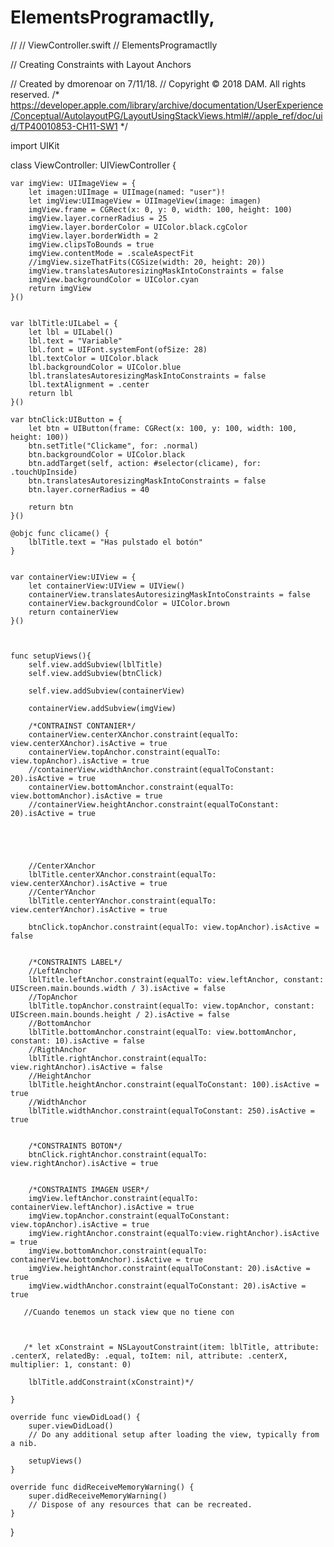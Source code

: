 # ElementsProgramactlly,

//
//  ViewController.swift
//  ElementsProgramactlly

//  Creating Constraints with Layout Anchors

//  Created by dmorenoar on 7/11/18.
//  Copyright © 2018 DAM. All rights reserved.
/* https://developer.apple.com/library/archive/documentation/UserExperience/Conceptual/AutolayoutPG/LayoutUsingStackViews.html#//apple_ref/doc/uid/TP40010853-CH11-SW1 */

import UIKit

class ViewController: UIViewController {

    
    var imgView: UIImageView = {
        let imagen:UIImage = UIImage(named: "user")!
        let imgView:UIImageView = UIImageView(image: imagen)
        imgView.frame = CGRect(x: 0, y: 0, width: 100, height: 100)
        imgView.layer.cornerRadius = 25
        imgView.layer.borderColor = UIColor.black.cgColor
        imgView.layer.borderWidth = 2
        imgView.clipsToBounds = true
        imgView.contentMode = .scaleAspectFit
        //imgView.sizeThatFits(CGSize(width: 20, height: 20))
        imgView.translatesAutoresizingMaskIntoConstraints = false
        imgView.backgroundColor = UIColor.cyan
        return imgView
    }()
    
    
    var lblTitle:UILabel = {
        let lbl = UILabel()
        lbl.text = "Variable"
        lbl.font = UIFont.systemFont(ofSize: 28)
        lbl.textColor = UIColor.black
        lbl.backgroundColor = UIColor.blue
        lbl.translatesAutoresizingMaskIntoConstraints = false
        lbl.textAlignment = .center
        return lbl
    }()
    
    var btnClick:UIButton = {
        let btn = UIButton(frame: CGRect(x: 100, y: 100, width: 100, height: 100))
        btn.setTitle("Clickame", for: .normal)
        btn.backgroundColor = UIColor.black
        btn.addTarget(self, action: #selector(clicame), for: .touchUpInside)
        btn.translatesAutoresizingMaskIntoConstraints = false
        btn.layer.cornerRadius = 40
        
        return btn
    }()
    
    @objc func clicame() {
        lblTitle.text = "Has pulstado el botón"
    }
    
    
    var containerView:UIView = {
        let containerView:UIView = UIView()
        containerView.translatesAutoresizingMaskIntoConstraints = false
        containerView.backgroundColor = UIColor.brown
        return containerView
    }()
    
    
    
    func setupViews(){
        self.view.addSubview(lblTitle)
        self.view.addSubview(btnClick)
        
        self.view.addSubview(containerView)
        
        containerView.addSubview(imgView)
        
        /*CONTRAINST CONTANIER*/
        containerView.centerXAnchor.constraint(equalTo: view.centerXAnchor).isActive = true
        containerView.topAnchor.constraint(equalTo: view.topAnchor).isActive = true
        //containerView.widthAnchor.constraint(equalToConstant: 20).isActive = true
        containerView.bottomAnchor.constraint(equalTo: view.bottomAnchor).isActive = true
        //containerView.heightAnchor.constraint(equalToConstant: 20).isActive = true
        
        
        
        
        
        //CenterXAnchor
        lblTitle.centerXAnchor.constraint(equalTo: view.centerXAnchor).isActive = true
        //CenterYAnchor
        lblTitle.centerYAnchor.constraint(equalTo: view.centerYAnchor).isActive = true
        
        btnClick.topAnchor.constraint(equalTo: view.topAnchor).isActive = false
        
        
        /*CONSTRAINTS LABEL*/
        //LeftAnchor
        lblTitle.leftAnchor.constraint(equalTo: view.leftAnchor, constant: UIScreen.main.bounds.width / 3).isActive = false
        //TopAnchor
        lblTitle.topAnchor.constraint(equalTo: view.topAnchor, constant: UIScreen.main.bounds.height / 2).isActive = false
        //BottomAnchor
        lblTitle.bottomAnchor.constraint(equalTo: view.bottomAnchor, constant: 10).isActive = false
        //RigthAnchor
        lblTitle.rightAnchor.constraint(equalTo: view.rightAnchor).isActive = false
        //HeightAnchor
        lblTitle.heightAnchor.constraint(equalToConstant: 100).isActive = true
        //WidthAnchor
        lblTitle.widthAnchor.constraint(equalToConstant: 250).isActive = true
        
        
        /*CONSTRAINTS BOTON*/
        btnClick.rightAnchor.constraint(equalTo: view.rightAnchor).isActive = true
        
        
        /*CONSTRAINTS IMAGEN USER*/
        imgView.leftAnchor.constraint(equalTo: containerView.leftAnchor).isActive = true
        imgView.topAnchor.constraint(equalToConstant: view.topAnchor).isActive = true
        imgView.rightAnchor.constraint(equalTo:view.rightAnchor).isActive = true
        imgView.bottomAnchor.constraint(equalTo: containerView.bottomAnchor).isActive = true
        imgView.heightAnchor.constraint(equalToConstant: 20).isActive = true
        imgView.widthAnchor.constraint(equalToConstant: 20).isActive = true
        
       //Cuando tenemos un stack view que no tiene con
        
        
        
       /* let xConstraint = NSLayoutConstraint(item: lblTitle, attribute: .centerX, relatedBy: .equal, toItem: nil, attribute: .centerX, multiplier: 1, constant: 0)
        
        lblTitle.addConstraint(xConstraint)*/
        
    }
    
    override func viewDidLoad() {
        super.viewDidLoad()
        // Do any additional setup after loading the view, typically from a nib.
        
        setupViews()
    }

    override func didReceiveMemoryWarning() {
        super.didReceiveMemoryWarning()
        // Dispose of any resources that can be recreated.
    }


}
